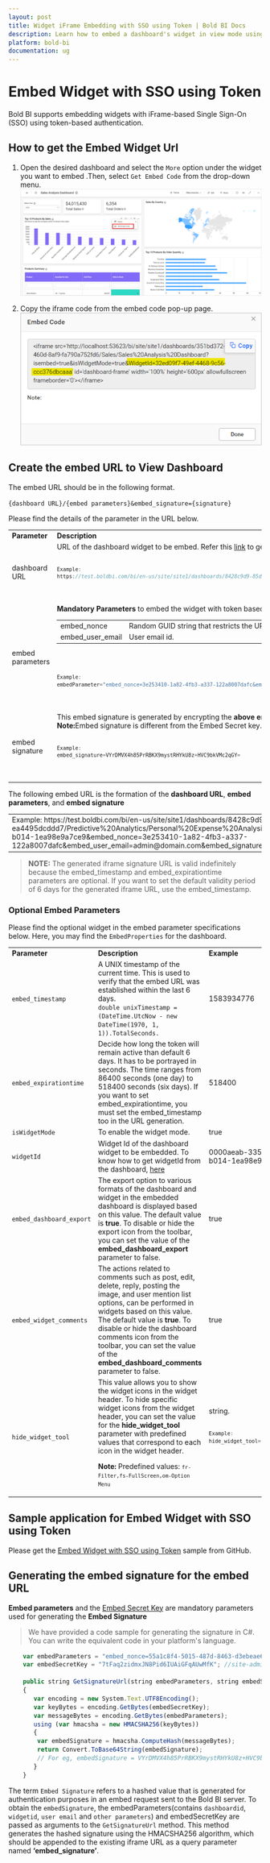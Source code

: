 ```yaml
---
layout: post
title: Widget iFrame Embedding with SSO using Token | Bold BI Docs
description: Learn how to embed a dashboard's widget in view mode using iFrame with Single Sign-on (SSO) using token authentication. Also, find a sample to download.
platform: bold-bi
documentation: ug
---
```


# Embed Widget with SSO using Token

Bold BI supports embedding widgets with iFrame-based Single Sign-On (SSO) using token-based authentication.

## How to get the Embed Widget Url

1. Open the desired dashboard and select the `More` option under the widget you want to embed .Then, select `Get Embed Code` from the drop-down menu.
   ![InspectElement](/static/assets/iFrame-based/images/Widget-GetEmbedCode.png)

2. Copy the iframe code from the embed code pop-up page. 
   ![InspectElement](/static/assets/iFrame-based/images/WidgetId.png) 

## Create the embed URL to View Dashboard

The embed URL should be in the following format.

`{dashboard URL}/{embed parameters}&embed_signature={signature}`

Please find the details of the parameter in the URL below. 

<table>
<tr>
<td style="width: 23%"><strong>Parameter</strong></td>
<td style="width: 77%"><strong>Description</strong></td>
</tr>

<tr>
<td>dashboard URL</td>
<td>URL of the dashboard widget to be embed. Refer this <a href="/embedding-options/iframe-embedding/embedding-a-widget/">link</a> to get the URL. 
<code>

```js
Example:
https://test.boldbi.com/bi/en-us/site/site1/dashboards/8428c9d9-85db-418c-b877-ea4495dcddd7/Predictive%20Analytics/Personal%20Expense%20Analysis?isWidgetMode=true&widgetId=0000aeab-3359-40c6-b014-1ea98e9a7ce9&
```

</code> </td>
</tr>

<tr>
<td>embed parameters</td>
<td><strong>Mandatory Parameters</strong> to embed the widget with token based authentication.
<table>

<tr>
<td>embed_nonce</td>
<td>Random GUID string that restricts the URL reconstruction or attacks from the hackers.</td>
<td><code>3e253410-1a82-4fb3-a337-122a8007dafc</code></td>
</tr>

<tr>
<td>embed_user_email</td>
<td>User email id.</td>
<td>admin@domain.com</td>
</tr>

</table>

<code>

```js
Example:
embedParameter="embed_nonce=3e253410-1a82-4fb3-a337-122a8007dafc&embed_user_email=admin@domain.com"
```
</code> </td>
</tr>

<tr>
<td>embed signature</td>
<td>This embed signature is generated by encrypting the <strong>above embedParameters</strong> query string using the `HMACSHA256` algorithm. <br/>
<b>Note:</b>Embed signature is different from the Embed Secret key. Both are not same. <code>

```js
Example:
embed_signature=VYrDMVX4h85PrRBKX9mystRHYkU8z+HVC9bkVMc2qGY=
```

</code></td>
</tr>
</table>

The following embed URL is the formation of the <strong>dashboard URL</strong>, <strong>embed parameters</strong>, and <strong>embed signature</strong>

<table>
<tr><td>Example: https://test.boldbi.com/bi/en-us/site/site1/dashboards/8428c9d9-85db-418c-b877-ea4495dcddd7/Predictive%20Analytics/Personal%20Expense%20Analysis?isWidgetMode=true&widgetId=0000aeab-3359-40c6-b014-1ea98e9a7ce9&embed_nonce=3e253410-1a82-4fb3-a337-122a8007dafc&embed_user_email=admin@domain.com&embed_signature=VYrDMVX4h85PrRBKX9mystRHYkU8z+HVC9bkVMc2qGY=</td></tr>

</table>

> **NOTE:** The generated iframe signature URL is valid indefinitely because the embed_timestamp and embed_expirationtime parameters are optional. If you want to set the default validity period of 6 days for the generated iframe URL, use the embed_timestamp.

### Optional Embed Parameters

Please find the optional widget in the embed parameter specifications below. Here, you may find the `EmbedProperties` for the dashboard.

<table style="width: 100%">

<tr>
<td style="width: 30%"><strong>Parameter</strong></td>
<td style="width: 40%"><strong>Description</strong></td>
<td style="width: 30%"><strong>Example</strong></td>
</tr>

<tr>
<td><code>embed_timestamp</code></td>
<td>A UNIX timestamp of the current time. This is used to verify that the embed URL was established within the last 6 days.<br><code>double unixTimestamp = (DateTime.UtcNow - new DateTime(1970, 1, 1)).TotalSeconds.</code></td>
<td>1583934776</td>
</tr>

<tr>
<td><code>embed_expirationtime</code></td>
<td>Decide how long the token will remain active than default 6 days. It has to be portrayed in seconds. The time ranges from 86400 seconds (one day) to 518400 seconds (six days).
If you want to set embed_expirationtime, you must set the embed_timestamp too in the URL generation.</td>
<td>518400</td>
</tr>

<tr>
<td><code>isWidgetMode</code></td>
<td>To enable the widget mode.</td>
<td>true</td>
</tr>

<tr>
<td><code>widgetId</code></td>
<td>Widget Id of the dashboard widget to be embedded. To know how to get widgetId from the dashboard, <a href="/embedding-options/iframe-embedding/embedding-a-widget/">here</a>
</td>
<td>0000aeab-3359-40c6-b014-1ea98e9a7ce9</td>
</tr>

<tr>
<td><code>embed_dashboard_export</code></td>
<td>The export option to various formats of the dashboard and widget in the embedded dashboard is displayed based on this value. The default value is <strong>true</strong>. To disable or hide the export icon from the toolbar, you can set the value of the <strong>embed_dashboard_export</strong> parameter to false.</td>
<td>true</td>
</tr>

<tr>
<td><code>embed_widget_comments</code></td>
<td>The actions related to comments such as post, edit, delete, reply, posting the image, and user mention list options, can be performed in widgets based on this value. The default value is <strong>true</strong>. To disable or hide the dashboard comments icon from the toolbar, you can set the value of the <strong>embed_dashboard_comments</strong> parameter to false. </td>
<td>true</td>
</tr>

<tr>
<td><code>hide_widget_tool</code></td>
<td>This value allows you to show the widget icons in the widget header. To hide specific widget icons from the widget header, you can set the value for the <strong>hide_widget_tool</strong> parameter with predefined values that correspond to each icon in the widget header. <br/>

<b>Note:</b> Predefined values: <code>`fr-Filter,fs-FullScreen,om-Option Menu`</code></td>
<td>string. <code>

```js
Example:
hide_widget_tool= "fr,fs,om".
```
</code></td>
</tr>

</table>

## Sample application for Embed Widget with SSO using Token

Please get the [Embed Widget with SSO using Token](https://github.com/boldbi/iframe-token-based-authorization-sample/tree/master/WidgetEmbedding) sample from GitHub.

## Generating the embed signature for the embed URL

<strong>Embed parameters</strong> and the [Embed Secret Key](/site-administration/embed-settings/#get-embed-secret-code) are mandatory parameters used for generating the <strong>Embed Signature</strong>

> We have provided a code sample for generating the signature in C#. You can write the equivalent code in your platform's language.
      
  ```js
      var embedParameters = "embed_nonce=55a1c8f4-5015-487d-8463-d3ebeae655fd&embed_user_email=admin@domain.com";
      var embedSecretKey = "7tFaq2zidmxJN8Pid6IUAiGFqAUwMfK"; //site-administration/embed-settings/#get-embed-secret-code

      public string GetSignatureUrl(string embedParameters, string embedSecretKey)
      {
         var encoding = new System.Text.UTF8Encoding();
         var keyBytes = encoding.GetBytes(embedSecretKey);
         var messageBytes = encoding.GetBytes(embedParameters);
         using (var hmacsha = new HMACSHA256(keyBytes))
         {
          var embedSignature = hmacsha.ComputeHash(messageBytes);
          return Convert.ToBase64String(embedSignature);
          // For eg, embedSignature = VYrDMVX4h85PrRBKX9mystRHYkU8z+HVC9bkVMc2qGY=
         }
      }
 ```

  The term `Embed Signature` refers to a hashed value that is generated for authentication purposes in an embed request sent to the Bold BI server. To obtain the  `embedSignature`, the embedParameters(contains `dashboardid`, `widgetid`, `user email` and `other parameters`) and embedSecretKey are passed as arguments to the `GetSignatureUrl` method. This method generates the hashed signature using the HMACSHA256 algorithm, which should be appended to the existing iframe URL as a query parameter named <strong>‘embed_signature’</strong>.

